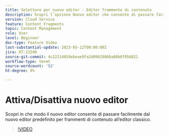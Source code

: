 ```yaml
---
title: Selettore per nuovo editor - Editor frammento di contenuto
description: Scopri l’opzione Nuovo editor che consente di passare facilmente dall’editor predefinito Nuovo frammento di contenuto all’editor classico.
version: Cloud Service
feature: Content Fragments
topic: Content Management
role: User
level: Beginner
doc-type: Feature Video
last-substantial-update: 2023-05-12T00:00:00Z
jira: KT-13240
source-git-commit: 4c22214659ebeae9fa2d09828060a08b8f056821
workflow-type: tm+mt
source-wordcount: '52'
ht-degree: 0%

---
```



# Attiva/Disattiva nuovo editor

Scopri in che modo il nuovo editor consente di passare facilmente dal nuovo editor predefinito per frammenti di contenuto all’editor classico.

>[!VIDEO](https://video.tv.adobe.com/v/3419312/?learn=on)
